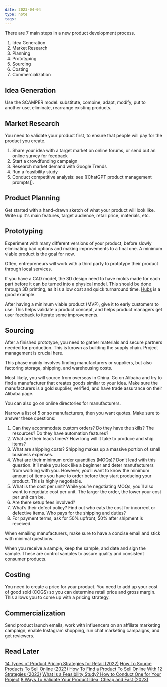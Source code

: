 ```yaml
---
date: 2023-04-04
type: note
tags: 
---
```


There are 7 main steps in a new product development process.
1. Idea Generation
2. Market Research
3. Planning
4. Prototyping
5. Sourcing
6. Costing
7. Commercialization

## Idea Generation
Use the SCAMPER model: substitute, combine, adapt, modify, put to another use, eliminate, rearrange existing products.

## Market Research
You need to validate your product first, to ensure that people will pay for the product you create.
1. Share your idea with a target market on online forums, or send out an online survey for feedback
2. Start a crowdfunding campaign
3. Research market demand with Google Trends
4. Run a feasibility study
5. Conduct competitive analysis: see [[ChatGPT product management prompts]].

## Product Planning
Get started with a hand-drawn sketch of what your product will look like. Write up it's main features, target audience, retail price, materials, etc.

## Prototyping
Experiment with many different versions of your product, before slowly eliminating bad options and making improvements to a final one. A minimum viable product is the goal for now.

Often, entrepreneurs will work with a third party to prototype their product through local services.

If you have a CAD model, the 3D design need to have molds made for each part before it can be turned into a physical model. This should be done through 3D printing, as it is a low cost and quick turnaround time. [Hubs](https://www.hubs.com/) is a good example.

After having a minimum viable product (MVP), give it to early customers to use. This helps validate a product concept, and helps product managers get user feedback to iterate some improvements.

## Sourcing
After a finished prototype, you need to gather materials and secure partners needed for production. This is known as building the supply chain. Project management is crucial here.

This phase mainly involves finding manufacturers or suppliers, but also factoring storage, shipping, and warehousing costs.

Most likely, you will source from overseas in China. Go on Alibaba and try to find a manufacturer that creates goods similar to your idea. Make sure the manufacturers is a gold supplier, verified, and have trade assurance on their Alibaba page.

You can also go on online directories for manufacturers.

Narrow a list of 5 or so manufacturers, then you want quotes. Make sure to answer these questions:
1. Can they accommodate custom orders? Do they have the skills? The resources? Do they have automation features?
2. What are their leads times? How long will it take to produce and ship items?
3. What are shipping costs? Shipping makes up a massive portion of small business expenses.
4. What are their minimum order quantities (MOQs)? Don’t lead with this question. It’ll make you look like a beginner and deter manufacturers from working with you. However, you’ll want to know the minimum amount of items you have to order before they start producing your product. This is highly negotiable.
5. What is the cost per unit? While you’re negotiating MOQs, you’ll also want to negotiate cost per unit. The larger the order, the lower your cost per unit can be.
6. Are there setup fees involved?
7. What’s their defect policy? Find out who eats the cost for incorrect or defective items. Who pays for the shipping and duties?
8. For payment terms, ask for 50% upfront, 50% after shipment is received.

When emailing manufacturers, make sure to have a concise email and stick with minimal questions.

When you receive a sample, keep the sample, and date and sign the sample. These are control samples to assure quality and consistent consumer products.

## Costing
You need to create a price for your product. You need to add up your cost of good sold (COGS) so you can determine retail price and gross margin. This allows you to come up with a pricing strategy.

## Commercialization
Send product launch emails, work with influencers on an affiliate marketing campaign, enable Instagram shopping, run chat marketing campaigns, and get reviewers.

## Read Later
[14 Types of Product Pricing Strategies for Retail (2022)](https://www.shopify.com/blog/pricing-strategies)
[How To Source Products To Sell Online (2023)](https://www.shopify.com/blog/product-sourcing-apps)
[How To Find a Product To Sell Online With 12 Strategies (2023)](https://www.shopify.com/blog/product-opportunities)
[What Is a Feasibility Study? How to Conduct One for Your Project](https://www.projectmanager.com/training/how-to-conduct-a-feasibility-study)
[8 Ways To Validate Your Product Idea, Cheap and Fast (2023)](https://www.shopify.com/blog/validate-product-ideas)
